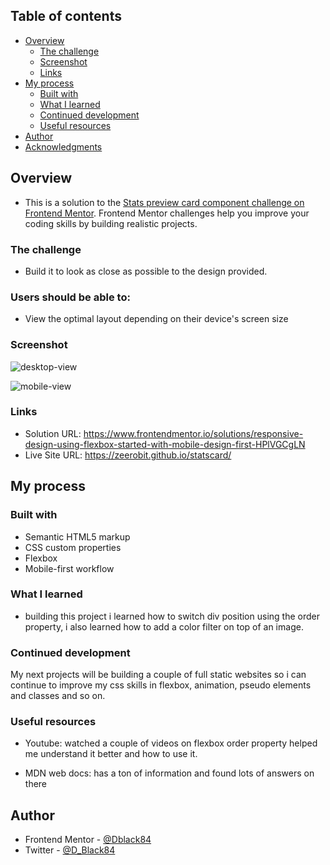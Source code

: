 ## Table of contents

- [Overview](#overview)
  - [The challenge](#the-challenge)
  - [Screenshot](#screenshot)
  - [Links](#links)
- [My process](#my-process)
  - [Built with](#built-with)
  - [What I learned](#what-i-learned)
  - [Continued development](#continued-development)
  - [Useful resources](#useful-resources)
- [Author](#author)
- [Acknowledgments](#acknowledgments)

## Overview

- This is a solution to the [Stats preview card component challenge on Frontend Mentor](https://www.frontendmentor.io/challenges/stats-preview-card-component-8JqbgoU62). Frontend Mentor challenges help you improve your coding skills by building realistic projects. 


### The challenge

- Build it to look as close as possible to the design provided.

### Users should be able to:

- View the optimal layout depending on their device's screen size

### Screenshot

![desktop-view](https://user-images.githubusercontent.com/49578782/126101393-8052ecea-d8f5-4d3e-bc5c-36cc164f93b8.png)

![mobile-view](https://user-images.githubusercontent.com/49578782/126101447-b438587d-3866-4fe9-b2de-0ab74a9ec486.png)


### Links

- Solution URL: https://www.frontendmentor.io/solutions/responsive-design-using-flexbox-started-with-mobile-design-first-HPlVGCgLN
- Live Site URL: https://zeerobit.github.io/statscard/

## My process

### Built with
- Semantic HTML5 markup
- CSS custom properties
- Flexbox
- Mobile-first workflow

### What I learned
- building this project i learned how to switch div position using the order property, i also 
learned how to add a color filter on top of an image. 


### Continued development

My next projects will be building a couple of full static websites so i can continue to improve my css skills in flexbox, animation, pseudo elements and classes and so on.


### Useful resources

- Youtube: watched a couple of videos on flexbox order property helped me understand it better 
and how to use it. 

- MDN web docs: has a ton of information and found lots of answers on there 


## Author

- Frontend Mentor - [@Dblack84](https://www.frontendmentor.io/profile/Dblack84)
- Twitter - [@D_Black84](https://www.twitter.com/D_Black84)


